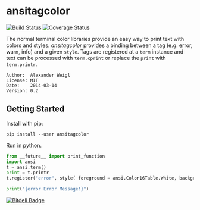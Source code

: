 ansitagcolor
============

[![Build Status](https://travis-ci.org/areku/ansitagcolor.png)](https://travis-ci.org/areku/ansitagcolor)
[![Coverage Status](https://coveralls.io/repos/areku/ansitagcolor/badge.png)](https://coveralls.io/r/areku/ansitagcolor)

The normal terminal color libraries provide an easy way to print text with colors and styles. _ansitagcolor_ provides a binding between a tag (e.g. error, warn, info) and a given `style`. Tags are registered at a `term` instance and text can be processed with `term.cprint` or replace the `print` with `term.printr`.

    Author:  Alexander Weigl
    License: MIT
    Date:    2014-03-14
    Version: 0.2
    

## Getting Started

Install with pip:

```shell
pip install --user ansitagcolor
```

Run in python.

```python
from __future__ import print_function
import ansi 
t = ansi.term()
print = t.printr
t.register("error", style( foreground = ansi.Color16Table.White, background = ansi.Color16Table.Red) )

print("{error Error Message!}")
```


[![Bitdeli Badge](https://d2weczhvl823v0.cloudfront.net/areku/ansitagcolor/trend.png)](https://bitdeli.com/free "Bitdeli Badge")

